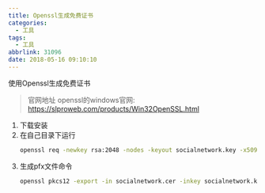 ```yaml
---
title: Openssl生成免费证书
categories:
  - 工具
tags:
  - 工具
abbrlink: 31096
date: 2018-05-16 09:10:10
---
```


使用Openssl生成免费证书
<!-- more -->

> 官网地址 openssl的windows官网: https://slproweb.com/products/Win32OpenSSL.html  
1. 下载安装
2. 在自己目录下运行 
    ``` bash
    openssl req -newkey rsa:2048 -nodes -keyout socialnetwork.key -x509 -days 365 -out socialnetwork.cer
    ```
3. 生成pfx文件命令
    ``` bash
    openssl pkcs12 -export -in socialnetwork.cer -inkey socialnetwork.key -out socialnetwork.pfx
    ```